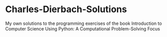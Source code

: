 # Charles-Dierbach-Solutions
My own solutions to the programming exercises of the book Introduction to Computer Science Using Python: A Computational Problem-Solving Focus
